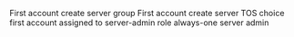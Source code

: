 First account create server group 
First account create server TOS choice 
first account assigned to server-admin role
always-one server admin
